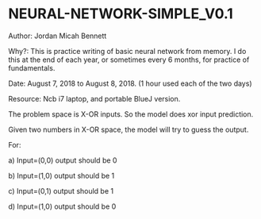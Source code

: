 # NEURAL-NETWORK-SIMPLE_V0.1

  Author: Jordan Micah Bennett
  
  Why?: This is practice writing of basic neural network from memory. I do this at the end of each year, or sometimes every 6 months, for practice of fundamentals.
  
  Date: August 7, 2018 to August 8, 2018. (1 hour used each of the two days)
  
  Resource: Ncb i7 laptop, and portable BlueJ version.
  
  The problem space is X-OR inputs. So the model does xor input prediction.
  
  Given two numbers in X-OR space, the model will try to guess the output.
  
  For:
  
  a) Input=(0,0) output should be 0
  
  b) Input=(1,0) output should be 1
  
  c) Input=(0,1) output should be 1
  
  d) Input=(1,0) output should be 0
  

 
